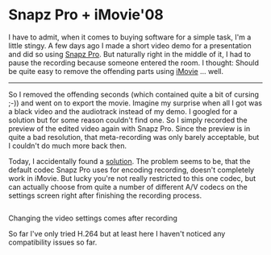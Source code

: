 # Snapz Pro + iMovie'08

I have to admit, when it comes to buying software for a simple task, I'm a little stingy. A few days ago I made a short video demo for a presentation and did so using [Snapz Pro](http://www.ambrosiasw.com/utilities/snapzprox/). But naturally right in the middle of it, I had to pause the recording because someone entered the room. I thought: Should be quite easy to remove the offending parts using [iMovie](http://www.apple.com/ilife/imovie/) ... well.

-------------------------------

So I removed the offending seconds (which contained quite a bit of cursing ;-)) and went on to export the movie. Imagine my surprise when all I got was a black video and the audiotrack instead of my demo. I googled for a solution but for some reason couldn't find one. So I simply recorded the preview of the edited video again with Snapz Pro. Since the preview is in quite a bad resolution, that meta-recording was only barely acceptable, but I couldn't do much more back then.

Today, I accidentally found a [solution](http://www.ambrosiasw.com/forums/lofiversion/index.php/t114755.html). The problem seems to be, that the default codec Snapz Pro uses for encoding recording, doesn't completely work in iMovie. But lucky you're not really restricted to this one codec, but can actually choose from quite a number of different A/V codecs on the settings screen right after finishing the recording process.

<div class="figure">
    <img src="{uploads}/snapzprocodec.png" alt=""/>
    <p class="caption">Changing the video settings comes after recording</p>
</div>

So far I've only tried H.264 but at least here I haven't noticed any compatibility issues so far.